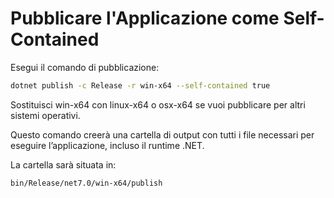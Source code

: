 ﻿# Pubblicare l'Applicazione come Self-Contained

Esegui il comando di pubblicazione:

```bash
dotnet publish -c Release -r win-x64 --self-contained true
```

Sostituisci win-x64 con linux-x64 o osx-x64 se vuoi pubblicare per altri sistemi operativi.

Questo comando creerà una cartella di output con tutti i file necessari per eseguire l’applicazione, incluso il runtime .NET. 

La cartella sarà situata in:

```bash
bin/Release/net7.0/win-x64/publish
```